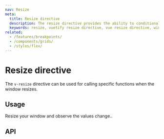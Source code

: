 ```yaml
---
nav: Resize
meta:
  title: Resize directive
  description: The resize directive provides the ability to conditionally invoke functions when the screen is resized.
  keywords: resize, vuetify resize directive, vue resize directive, window resize directive
related:
  - /features/breakpoints/
  - /components/grids/
  - /styles/flex/
---
```


# Resize directive

The `v-resize` directive can be used for calling specific functions when the window resizes.

<entry />

## Usage

Resize your window and observe the values change..

<example file="v-resize/usage" />

## API

<api-inline />

<backmatter />
